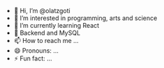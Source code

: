 - 👋 Hi, I’m @olatzgoti
- 👀 I’m interested in programming, arts and science
- 🌱 I’m currently learning React
- 💞️ Backend and MySQL
- 📫 How to reach me ...
- 😄 Pronouns: ...
- ⚡ Fun fact: ...

<!---
olatzgoti/olatzgoti is a ✨ special ✨ repository because its `README.md` (this file) appears on your GitHub profile.
You can click the Preview link to take a look at your changes.
--->
